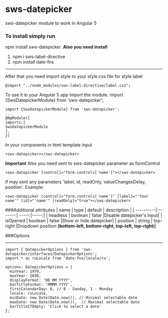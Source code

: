 # sws-datepicker
sws-datepicker module to work in Angular 5
### To install simply run
npm install sws-datepicker.
**Also you need install**
1. npm i sws-label-directive
2. npm install date-fns
***
After that you need import style to your style.css file for style label
```
@import "../node_modules/sws-label-directive/label.css";
```
To use it in your Angular 5 app import the module.
import {SwsDatepickerModule} from 'sws-datepicker';
```
import {SwsDatepickerModule} from 'sws-datepicker';
...
@NgModule({
imports:[
SwsDatepickerModule
],
})  
``` 
In your components in html template input 
```
<sws-datepicker></sws-datepicker>
```
**Important**
Also you need sent to sws-datepicker parameter as formControl
```
<sws-datepicker [control]="form.controls['name']"></sws-datepicker>
```

If may sent any parameters 'label, id, readOnly, valueChangesDelay, position'. Example:
```
<sws-datepicker [control]="form.controls['name']" [label]="'Your name'" [id]="'name'" [readOnly]="true"></sws-datepicker>
``` 
###Additional attributes
| name      | type    | default | description |
| ----------|:-------:| -----:|-----:|
| headless  | boolean | false |Disable datepicker's input|
| isOpened	| boolean | false |Show or hide datepicker|
| position  | string  | top-right |Dropdown position **(bottom-left, bottom-right, top-left, top-right)**|

###Options
***
```
import { DatepickerOptions } from 'sws-datepicker/interfaces/DatepickerOptions';
import * as ruLocale from 'date-fns/locale/ru';
 
options: DatepickerOptions = {
  minYear: 1970,
  maxYear: 2030,
  displayFormat: 'DD MM YYYY',
  barTitleFormat: 'MMMM YYYY',
  firstCalendarDay: 0, // 0 - Sunday, 1 - Monday
  locale: ruLocale,
  minDate: new Date(Date.now()), // Minimal selectable date
  maxDate: new Date(Date.now()),  // Maximal selectable date
  barTitleIfEmpty: 'Click to select a date'
};
``` 